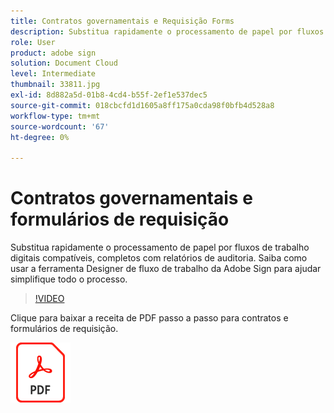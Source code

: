 ```yaml
---
title: Contratos governamentais e Requisição Forms
description: Substitua rapidamente o processamento de papel por fluxos de trabalho digitais compatíveis, completos com relatórios de auditoria
role: User
product: adobe sign
solution: Document Cloud
level: Intermediate
thumbnail: 33811.jpg
exl-id: 8d882a5d-01b8-4cd4-b55f-2ef1e537dec5
source-git-commit: 018cbcfd1d1605a8ff175a0cda98f0bfb4d528a8
workflow-type: tm+mt
source-wordcount: '67'
ht-degree: 0%

---
```


# Contratos governamentais e formulários de requisição

Substitua rapidamente o processamento de papel por fluxos de trabalho digitais compatíveis, completos com relatórios de auditoria. Saiba como usar a ferramenta Designer de fluxo de trabalho da Adobe Sign para ajudar
simplifique todo o processo.

>[!VIDEO](https://video.tv.adobe.com/v/33811?hidetitle=true)

Clique para baixar a receita de PDF passo a passo para contratos e formulários de requisição.

[![Baixar receita de PDF](../assets/acrobat_PDF_96.png)](../assets/UseCaseRecipe-EN-UsingWorkflowDesigner.pdf)
